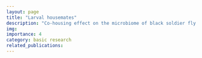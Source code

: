 ```yaml
---
layout: page
title: "Larval housemates"
description: "Co-housing effect on the microbiome of black soldier fly larvae"
img: 
importance: 4
category: basic research
related_publications: 
---
```


